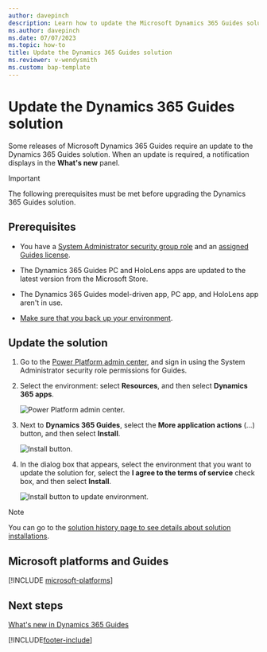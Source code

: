 ```yaml
---
author: davepinch
description: Learn how to update the Microsoft Dynamics 365 Guides solution when a new release requires an update.
ms.author: davepinch
ms.date: 07/07/2023
ms.topic: how-to
title: Update the Dynamics 365 Guides solution
ms.reviewer: v-wendysmith
ms.custom: bap-template
---
```


# Update the Dynamics 365 Guides solution

Some releases of Microsoft Dynamics 365 Guides require an update to the Dynamics 365 Guides solution. When an update is required, a notification displays in the **What's new** panel.

> [!IMPORTANT]
> The following prerequisites must be met before upgrading the Dynamics 365 Guides solution.

## Prerequisites

- You have a [System Administrator security group role](/power-platform/admin/database-security) and an [assigned Guides license](./add-users.md).

- The Dynamics 365 Guides PC and HoloLens apps are updated to the latest version from the Microsoft Store.

- The Dynamics 365 Guides model-driven app, PC app, and HoloLens app aren't in use.

- [Make sure that you back up your environment](/power-platform/admin/backup-restore-environments).

## Update the solution

1. Go to the [Power Platform admin center](https://admin.powerplatform.microsoft.com/environments), and sign in using the System Administrator security role permissions for Guides.

1. Select the environment: select **Resources**, and then select **Dynamics 365 apps**.

   ![Power Platform admin center.](media/power-platform-admin-center-2.PNG "Power Platform admin center")

1. Next to **Dynamics 365 Guides**, select the **More application actions** (...) button, and then select **Install**.

   ![Install button.](media/more-application-actions-install.PNG "Install button")  
  
1. In the dialog box that appears, select the environment that you want to update the solution for, select the **I agree to the terms of service** check box, and then select **Install**.  

   ![Install button to update environment.](media/solution-install-button.PNG "Install button to update environment")  

> [!NOTE]
> You can go to the [solution history page to see details about solution installations](/power-apps/maker/data-platform/solution-history).

## Microsoft platforms and Guides

[!INCLUDE [microsoft-platforms](../includes/microsoft-platforms-dependency.md)]

## Next steps

[What's new in Dynamics 365 Guides](new.md)

[!INCLUDE[footer-include](../includes/footer-banner.md)]

